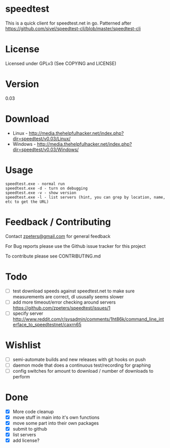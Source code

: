 speedtest
=========
This is a quick client for speedtest.net in go.  Patterned after https://github.com/sivel/speedtest-cli/blob/master/speedtest-cli

License
=======
Licensed under GPLv3 (See COPYING and LICENSE)

Version
=======
0.03

Download
========
- Linux - http://media.thehelpfulhacker.net/index.php?dir=speedtest/v0.03/Linux/
- Windows - http://media.thehelpfulhacker.net/index.php?dir=speedtest/v0.03/Windows/

Usage
=====
```shell
speedtest.exe - normal run
speedtest.exe -d - turn on debugging
speedtest.exe -v - show version
speedtest.exe -l - list servers (hint, you can grep by location, name, etc to get the URL)
```

Feedback / Contributing
=======================
Contact zpeters@gmail.com for general feedback

For Bug reports please use the Github issue tracker for this project

To contribute please see CONTRIBUTING.md


Todo
====
- [ ] test download speeds against speedtest.net to make sure measurements are correct, dl ususally seems slower
- [ ] add more timeout/error checking around servers
https://github.com/zpeters/speedtest/issues/1
- [ ] specify server
http://www.reddit.com/r/sysadmin/comments/1ht86k/command_line_interface_to_speedtestnet/caxrn65

Wishlist
=======
- [ ] semi-automate builds and new releases with git hooks on push
- [ ] daemon mode that does a continuous test/recording for graphing
- [ ] config switches for amount to download / number of downloads to perform

Done
====
- [x] More code cleanup
- [x] move stuff in main into it's own functions
- [x] move some part into their own packages
- [x] submit to github
- [X] list servers
- [X] add license?